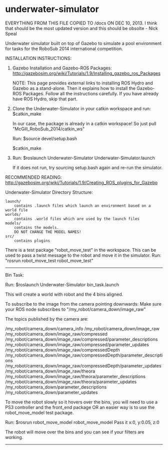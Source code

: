underwater-simulator
====================

EVERYTHING FROM THIS FILE COPIED TO /docs ON DEC 10, 2013. I think that should be the most updated version and this should be obsolte - Nick Speal






Underwater simulator built on top of Gazebo to simulate a pool environment for tasks for the RoboSub 2014 international competition.

INSTALLATION INSTRUCTIONS:

1. 	Gazebo Installation and Gazebo-ROS Packages: http://gazebosim.org/wiki/Tutorials/1.9/Installing_gazebo_ros_Packages

	NOTE: This page provides external links to installing ROS Hydro and Gazebo as a stand-alone.
		  Then it explains how to install the Gazebo-ROS Packages.
		  Follow all the instructions carefully. If you have already have ROS Hydro, skip that part.

2.	Clone the Underwater-Simulator in your catkin workspace and run: $catkin_make

	In our case, the package is already in a catkin workspace! So just pull "McGill_RoboSub_2014/catkin_ws"
	
	Run: $source devel/setup.bash
	
	$catkin_make

3.	Run: $roslaunch Underwater-Simulator Underwater-Simulator.launch
	
	If it does not run, try sourcing setup.bash again and re-run the simulator.

RECOMMENDED READING: http://gazebosim.org/wiki/Tutorials/1.9/Creating_ROS_plugins_for_Gazebo

Underwater-Simulator Directory Structure:
	
	launch/
		contains .launch files which launch an environment based on a world file
	worlds/
		contains .world files which are used by the launch files
	models/
		contains the models.
		DO NOT CHANGE THE MODEL NAMES! 
	src/
		contains plugins


There is a test package "robot_move_test" in the workspace. This can be used to pass a twist message to the robot and 
move it in the simulator. Run: "rosrun robot_move_test robot_move_test"

-----------------------------------------------------------------

Bin Task:

Run: $roslaunch Underwater-Simulator bin_task.launch

This will create a world with robot and the 4 bins aligned.

To subscribe to the image from the camera pointing downwards:
Make sure your ROS node subscribes to "/my_robot/camera_down/image_raw"

The topics published by the camera are:

/my_robot/camera_down/camera_info
/my_robot/camera_down/image_raw
/my_robot/camera_down/image_raw/compressed
/my_robot/camera_down/image_raw/compressed/parameter_descriptions
/my_robot/camera_down/image_raw/compressed/parameter_updates
/my_robot/camera_down/image_raw/compressedDepth
/my_robot/camera_down/image_raw/compressedDepth/parameter_descriptions
/my_robot/camera_down/image_raw/compressedDepth/parameter_updates
/my_robot/camera_down/image_raw/theora
/my_robot/camera_down/image_raw/theora/parameter_descriptions
/my_robot/camera_down/image_raw/theora/parameter_updates
/my_robot/camera_down/parameter_descriptions
/my_robot/camera_down/parameter_updates


To move the robot slowly so it hovers over the bins, you will need to use
a PS3 controller and the front_end package OR an easier way is to use
the robot_move_model test package. 

Run: $rosrun robot_move_model robot_move_model
Pass it x:0, y:0.05, z:0

The robot will move over the bins and you can see if your filters are working.

-----------------------------------------------------------------
